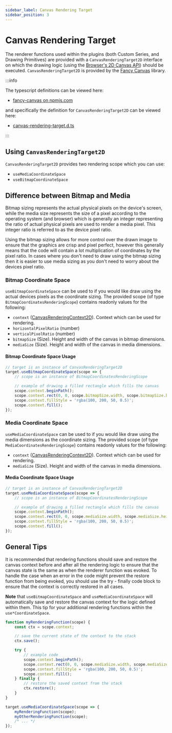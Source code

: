 ```yaml
---
sidebar_label: Canvas Rendering Target
sidebar_position: 3
---
```


# Canvas Rendering Target

The renderer functions used within the plugins (both Custom Series, and Drawing
Primitives) are provided with a `CanvasRenderingTarget2D` interface on which the
drawing logic (using the
[Browser's 2D Canvas API](https://developer.mozilla.org/en-US/docs/Web/API/CanvasRenderingContext2D))
should be executed. `CanvasRenderingTarget2D` is provided by the
[Fancy Canvas](https://github.com/tradingview/fancy-canvas) library.

:::info

The typescript definitions can be viewed here:

- [fancy-canvas on npmjs.com](https://www.npmjs.com/package/fancy-canvas?activeTab=code)

and specifically the definition for `CanvasRenderingTarget2D` can be viewed
here:

- [canvas-rendering-target.d.ts](https://unpkg.com/fancy-canvas/canvas-rendering-target.d.ts)

:::

## Using `CanvasRenderingTarget2D`

`CanvasRenderingTarget2D` provides two rendering scope which you can use:

- `useMediaCoordinateSpace`
- `useBitmapCoordinateSpace`

## Difference between Bitmap and Media

Bitmap sizing represents the actual physical pixels on the device's screen,
while the media size represents the size of a pixel according to the operating
system (and browser) which is generally an integer representing the ratio of
actual physical pixels are used to render a media pixel. This integer ratio is
referred to as the device pixel ratio.

Using the bitmap sizing allows for more control over the drawn image to ensure
that the graphics are crisp and pixel perfect, however this generally means that
the code will contain a lot multiplication of coordinates by the pixel ratio. In
cases where you don't need to draw using the bitmap sizing then it is easier to
use media sizing as you don't need to worry about the devices pixel ratio.

### Bitmap Coordinate Space

`useBitmapCoordinateSpace` can be used to if you would like draw using the
actual devices pixels as the coordinate sizing. The provided scope (of type
`BitmapCoordinatesRenderingScope`) contains readonly values for the following:

- `context`
  ([CanvasRenderingContext2D](https://developer.mozilla.org/en-US/docs/Web/API/CanvasRenderingContext2D)).
  Context which can be used for rendering.
- `horizontalPixelRatio` (number)
- `verticalPixelRatio` (number)
- `bitmapSize` (Size). Height and width of the canvas in bitmap dimensions.
- `mediaSize` (Size). Height and width of the canvas in media dimensions.

#### Bitmap Coordinate Space Usage

```js title='javascript'
// target is an instance of CanvasRenderingTarget2D
target.useBitmapCoordinateSpace(scope => {
    // scope is an instance of BitmapCoordinatesRenderingScope

    // example of drawing a filled rectangle which fills the canvas
    scope.context.beginPath();
    scope.context.rect(0, 0, scope.bitmapSize.width, scope.bitmapSize.height);
    scope.context.fillStyle = 'rgba(100, 200, 50, 0.5)';
    scope.context.fill();
});
```

### Media Coordinate Space

`useMediaCoordinateSpace` can be used to if you would like draw using the media
dimensions as the coordinate sizing. The provided scope (of type
`MediaCoordinatesRenderingScope`) contains readonly values for the following:

- `context`
  ([CanvasRenderingContext2D](https://developer.mozilla.org/en-US/docs/Web/API/CanvasRenderingContext2D)).
  Context which can be used for rendering.
- `mediaSize` (Size). Height and width of the canvas in media dimensions.

#### Media Coordinate Space Usage

```js title='javascript'
// target is an instance of CanvasRenderingTarget2D
target.useMediaCoordinateSpace(scope => {
    // scope is an instance of BitmapCoordinatesRenderingScope

    // example of drawing a filled rectangle which fills the canvas
    scope.context.beginPath();
    scope.context.rect(0, 0, scope.mediaSize.width, scope.mediaSize.height);
    scope.context.fillStyle = 'rgba(100, 200, 50, 0.5)';
    scope.context.fill();
});
```

## General Tips

It is recommended that rendering functions should save and restore the canvas
context before and after all the rendering logic to ensure that the canvas state
is the same as when the renderer function was evoked. To handle the case
when an error in the code might prevent the restore function from being evoked,
you should use the try - finally code block to ensure that the context is
correctly restored in all cases.

**Note** that `useBitmapCoordinateSpace` and `useMediaCoordinateSpace` will automatically
save and restore the canvas context for the logic defined within them. This tip for your
additional rendering functions within the `use*CoordinateSpace`.

```js title='javascript'
function myRenderingFunction(scope) {
    const ctx = scope.context;

    // save the current state of the context to the stack
    ctx.save();

    try {
        // example code
        scope.context.beginPath();
        scope.context.rect(0, 0, scope.mediaSize.width, scope.mediaSize.height);
        scope.context.fillStyle = 'rgba(100, 200, 50, 0.5)';
        scope.context.fill();
    } finally {
        // restore the saved context from the stack
        ctx.restore();
    }
}

target.useMediaCoordinateSpace(scope => {
    myRenderingFunction(scope);
    myOtherRenderingFunction(scope);
    /* ... */
});
```
